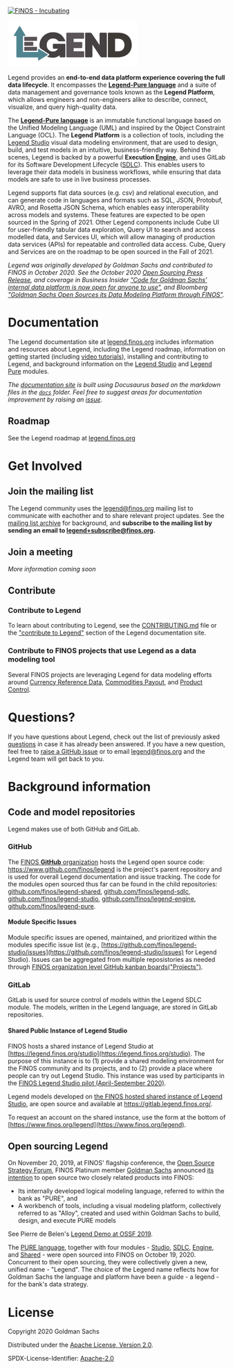 [![FINOS - Incubating](https://cdn.jsdelivr.net/gh/finos/contrib-toolbox@master/images/badge-incubating.svg)](https://finosfoundation.atlassian.net/wiki/display/FINOS/Incubating)

<img src="https://github.com/finos/branding/blob/master/project-logos/active-project-logos/Legend%20Logo/Logo/2020_Legend_Dark.png" width="300">

Legend provides an **end-to-end data platform experience covering the full data lifecycle**. It encompasses the [**Legend-Pure language**](https://github.com/finos/legend-pure) and a suite of data management and governance tools known as the **Legend Platform**, which allows engineers and non-engineers alike to describe, connect, visualize, and query high-quality data. 

The **[Legend-Pure language](https://github.com/finos/legend-pure)** is an immutable functional language based on the Unified Modeling Language (UML) and inspired by the Object Constraint Language (OCL). The **Legend Platform** is a collection of tools, including the [Legend Studio](https://github.com/finos/legend-studio) visual data modeling environment, that are used to design, build, and test models in an intuitive, business-friendly way. Behind the scenes, Legend is backed by a powerful **Execution [Engine](https://github.com/finos/legend-engine)**, and uses GitLab for its Software Development Lifecycle ([SDLC](https://github.com/finos/legend-sdlc)). This enables users to leverage their data models in business workflows, while ensuring that data models are safe to use in live business processes.

Legend supports flat data sources (e.g. csv) and relational execution, and can generate code in languages and formats such as SQL, JSON, Protobuf, AVRO, and Rosetta JSON Schema, which enables easy interoperability across models and systems. These features are expected to be open sourced in the Spring of 2021. Other Legend components include Cube UI for user-friendly tabular data exploration, Query UI to search and access modelled data, and Services UI, which will allow managing of production data services (APIs) for repeatable and controlled data access. Cube, Query and Services are on the roadmap to be open sourced in the Fall of 2021.

*Legend was originally developed by Goldman Sachs and contributed to FINOS in October 2020. See the October 2020 [Open Sourcing Press Release](https://www.finos.org/press/goldman-sachs-open-sources-its-data-modeling-platform-through-finos), and coverage in Business Insider ["Code for Goldman Sachs' internal data platform is now open for anyone to use"](https://www.businessinsider.com/code-for-goldmans-data-platform-legend-open-sharing-github-2020-10), and Bloomberg ["Goldman Sachs Open Sources its Data Modeling Platform through FINOS"](https://www.bloomberg.com/press-releases/2020-10-19/goldman-sachs-open-sources-its-data-modeling-platform-through-finos).* 

# Documentation  
The Legend documentation site at [legend.finos.org](https://legend.finos.org/) includes information and resources about Legend, including the Legend roadmap, information on getting started (including [video tutorials](https://legend.finos.org/docs/getting-started/getting-started-guide#introductory-videos)), installing and contributing to Legend, and background information on the [Legend Studio](https://github.com/finos/legend-studio) and [Legend Pure](https://github.com/finos/legend-studio) modules. 

_The [documentation site](https://legend.finos.org) is built using Docusaurus based on the markdown files in the [`docs`](/docs/) folder._
_Feel free to suggest areas for documentation improvement by raising an [issue](https://github.com/finos/legend/issues)_.

## Roadmap
See the Legend roadmap at [legend.finos.org](https://legend.finos.org/)

# Get Involved 

## Join the mailing list
The Legend community uses the legend@finos.org mailing list to communicate with eachother and to share relevant project updates. See the [mailing list archive](https://groups.google.com/a/finos.org/g/legend) for background, and **subscribe to the mailing list by sending an email to [legend+subscribe@finos.org](mailto:legend+subscribe@finos.org).**

## Join a meeting
_More information coming soon_

## Contribute
### Contribute to Legend
To learn about contributing to Legend, see the [CONTRIBUTING.md](CONTRIBUTING.md) file or the ["contribute to Legend"](https://legend.finos.org/docs/getting-started/contribute-to-legend) section of the Legend documentation site.

### Contribute to FINOS projects that use Legend as a data modeling tool
Several FINOS projects are leveraging Legend for data modeling efforts around [Currency Reference Data](https://github.com/finos/secref-data#currency-reference-data), [Commodities Payout](https://github.com/finos/finos-fo#commodities-payout-workstream), and [Product Control](https://github.com/finos/finos-fo#product-control-common-template-workstream).

# Questions?
If you have questions about Legend, check out the list of previously asked [questions](https://github.com/finos/legend/issues?q=label%3Aquestion) in case it has already been answered. If you have a new question, feel free to [raise a GitHub issue](https://github.com/finos/legend/issues/new?assignees=&labels=&template=Support_question.md&title=) or to email [legend@finos.org](mailto:legend@finos.org) and the Legend team will get back to you.

# Background information

## Code and model repositories
Legend makes use of both GitHub and GitLab.

### GitHub
The [FINOS **GitHub** organization](https://github.com/finos/) hosts the Legend open source code: https://www.github.com/finos/legend is the project's parent repository and is used for overall Legend documentation and issue tracking. The code for the modules open sourced thus far can be found in the child repositories: [github.com/finos/legend-shared](https://github.com/finos/legend-shared), [github.com/finos/legend-sdlc](https://github.com/finos/legend-sdlc), [github.com/finos/legend-studio](https://github.com/finos/legend-studio), [github.com/finos/legend-engine](https://github.com/finos/legend-engine), [github.com/finos/legend-pure](https://github.com/finos/legend-pure).

#### Module Specific Issues
Module specific issues are opened, maintained, and prioritized within the modules specific issue list (e.g., [https://github.com/finos/legend-studio/issues](https://github.com/finos/legend-studio/issues) for Legend Studio). Issues can be aggregated from multiple reposistories as needed through [FINOS organization level GitHub kanban boards("Projects")](https://github.com/orgs/finos/projects).

### GitLab
GitLab is used for source control of models within the Legend SDLC module. The models, written in the Legend language, are stored in GitLab repositories.

#### Shared Public Instance of Legend Studio
FINOS hosts a shared instance of Legend Studio at [https://legend.finos.org/studio](https://legend.finos.org/studio). The purpose of this instance is to (1) provide a shared modeling environment for the FINOS community and its projects, and to (2) provide a place where people can try out Legend Studio. 
This instance was used by participants in the [FINOS Legend Studio pilot (April-September 2020)](https://www.finos.org/press/goldman-sachs-open-sources-its-data-modeling-platform-through-finos). 

Legend models developed on [the FINOS hosted shared instance of Legend Studio](https://legend.finos.org/studio), are open source and available at https://gitlab.legend.finos.org/. 

To request an account on the shared instance, use the form at the bottom of [https://www.finos.org/legend](https://www.finos.org/legend).

## Open sourcing Legend
On November 20, 2019, at FINOS' flagship conference, the [Open Source Strategy Forum](https://opensourcestrategyforum.org/), FINOS Platinum member [Goldman Sachs](https://developer.gs.com/docs/products/) announced [its intention](https://www.finos.org/press/goldman-announces-pure-alloy-contribution) to open source two closely related products into FINOS:
* Its internally developed logical modeling language, referred to within the bank as "PURE", and
* A workbench of tools, including a visual modeling platform, collectively referred to as "Alloy", created and used within Goldman Sachs to build, design, and execute PURE models

See Pierre de Belen's [Legend Demo at OSSF 2019](https://www.youtube.com/watch?v=na4DCgvdDJ4).

The [PURE language](https://github.com/finos/legend-pure), together with four modules - [Studio](https://github.com/finos/legend-studio), [SDLC](https://github.com/finos/legend-sdlc), [Engine](https://github.com/finos/legend-engine), and [Shared](https://github.com/finos/legend-shared) - were open sourced into FINOS on October 19, 2020. Concurrent to their open sourcing, they were collectively given a new, unified name - "Legend". The choice of the Legend name reflects how for Goldman Sachs the language and platform have been a guide - a legend - for the bank's data strategy.




# License
Copyright 2020 Goldman Sachs

Distributed under the [Apache License, Version 2.0](http://www.apache.org/licenses/LICENSE-2.0).

SPDX-License-Identifier: [Apache-2.0](https://spdx.org/licenses/Apache-2.0)
